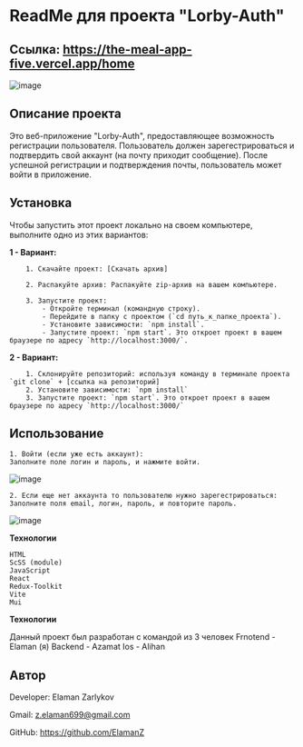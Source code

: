 # ReadMe для проекта "Lorby-Auth"

## Ссылка: https://the-meal-app-five.vercel.app/home

![image](https://github.com/ElamanZ/neobis-front-auth/assets/110537470/5d4620c4-59eb-4ded-a268-01ba82af73a3)



## Описание проекта

Это веб-приложение "Lorby-Auth", предоставляющее возможность регистрации пользователя.
Пользователь должен зарегестрироваться и подтвердить свой аккаунт (на почту приходит сообщение).
После успешной регистрации и подтверждения почты, пользователь может войти в приложение.

## Установка

Чтобы запустить этот проект локально на своем компьютере, выполните одно из этих вариантов:

**1 - Вариант:**

        1. Скачайте проект: [Скачать архив] 
  
        2. Распакуйте архив: Распакуйте zip-архив на вашем компьютере.
  
        3. Запустите проект:
            - Откройте терминал (командную строку).
            - Перейдите в папку с проектом (`cd путь_к_папке_проекта`).
            - Установите зависимости: `npm install`.
            - Запустите проект: `npm start`. Это откроет проект в вашем браузере по адресу `http://localhost:3000/`.

**2 - Вариант:**  

        1. Склонируйте репозиторий: используя команду в терминале проекта `git clone` + [ссылка на репозиторий]
        2. Установите зависимости: `npm install`
        3. Запустите проект: `npm start`. Это откроет проект в вашем браузере по адресу `http://localhost:3000/`

## Использование


    1. Войти (если уже есть аккаунт):
    Заполните поле логин и пароль, и нажмите войти.

![image](https://github.com/ElamanZ/neobis-front-auth/assets/110537470/2bbcc3b6-8ee8-4fb2-b9e7-65f82e00a530)



    2. Если еще нет аккаунта то пользователю нужно зарегестрироваться:
    Заполните поля email, логин, пароль, и повторите пароль.
    
![image](https://github.com/ElamanZ/neobis-front-auth/assets/110537470/d9d06a93-24ea-49b8-891d-4732a7b65128)



**Технологии**

    HTML
    ScSS (module)
    JavaScript
    React
    Redux-Toolkit
    Vite
    Mui

    
**Технологии**

  Данный проект был разработан с командой из 3 человек
  Frnotend - Elaman (я)
  Backend - Azamat
  Ios - Alihan

## Автор

   Developer: Elaman Zarlykov
   
   Gmail: z.elaman699@gmail.com
   
   GitHub: https://github.com/ElamanZ

